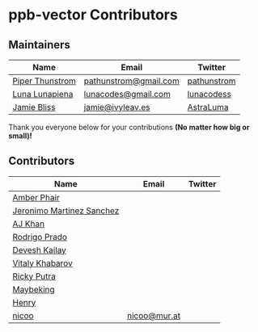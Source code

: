 # ppb-vector Contributors


## Maintainers

| Name | Email | Twitter |
| ---- | ----- | ------- |
| [Piper Thunstrom](https://github.com/pathunstrom) | [pathunstrom@gmail.com](mailto:pathunstrom@gmail.com) | [pathunstrom](https://twitter.com/pathunstrom)
| [Luna Lunapiena](https://github.com/lunacodes) | [lunacodes@gmail.com](mailto:lunacodes@gmail.com) | [lunacodess](https://twitter.com/lunacodess)
[Jamie Bliss](https://github.com/astronouth7303/) | [jamie@ivyleav.es](jamie@ivyleav.es) | [AstraLuma](https://twitter.com/AstraLuma)

Thank you everyone below for your contributions **(No matter how big or small)!**

## Contributors

| Name | Email | Twitter |
| ---- | ----- | ------- |
| [Amber Phair](https://github.com/Maowse) |||
| [Jeronimo Martinez Sanchez](https://github.com/jms) |||
| [AJ Khan](https://github.com/ak9999) |||
| [Rodrigo Prado](https://github.com/royopa) |||
| [Devesh Kailay](https://github.com/deveshd2k) |||
| [Vitaly Khabarov](https://github.com/vitkhab) |||
| [Ricky Putra](kurokochin) |||
| [Maybeking](https://github.com/Maybeking) |||
| [Henry](https://github.com/hphu) |||
| [nicoo](https://github.com/nbraud) | <nicoo@mur.at> ||
